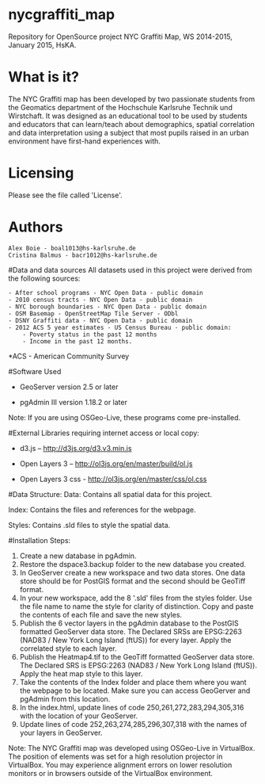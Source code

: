 # nycgraffiti_map
Repository for OpenSource project NYC Graffiti Map, WS 2014-2015, January 2015, HsKA.


# What is it?
The NYC Graffiti map has been developed by two passionate students from the Geomatics department of the Hochschule Karlsruhe Technik und Wirstchaft. It was designed as an educational tool to be used by students and educators that can learn/teach about demographics, spatial correlation and data interpretation using a subject that most pupils raised in an urban environment have first-hand experiences with.

# Licensing
Please see the file called 'License'.

# Authors
    Alex Boie - boal1013@hs-karlsruhe.de
    Cristina Balmus - bacr1012@hs-karlsruhe.de

#Data and data sources
All datasets used in this project were derived from the following sources:

    - After school programs - NYC Open Data - public domain
    - 2010 census tracts - NYC Open Data - public domain
    - NYC borough boundaries - NYC Open Data - public domain
    - OSM Basemap - OpenStreetMap Tile Server - ODbl
    - DSNY Graffiti data - NYC Open Data - public domain
    - 2012 ACS 5 year estimates - US Census Bureau - public domain:
        - Poverty status in the past 12 months
        - Income in the past 12 months.
    
*ACS - American Community Survey

#Software Used
- GeoServer version 2.5 or later

- pgAdmin III version 1.18.2 or later

Note: If you are using OSGeo-Live, these programs come pre-installed.

#External Libraries requiring internet access or local copy:
- d3.js – http://d3js.org/d3.v3.min.js

- Open Layers 3 – http://ol3js.org/en/master/build/ol.js

- Open Layers 3  css  - http://ol3js.org/en/master/css/ol.css


#Data Structure:
Data: Contains all spatial data for this project.

Index: Contains the files and references for the webpage.

Styles: Contains .sld files to style the spatial data.

#Installation Steps:
1.	Create a new database in pgAdmin.
2.	Restore the dspace3.backup folder to the new database you created.
3.	In GeoServer create a new workspace and two data stores. One data store should be for PostGIS format and the second should be GeoTiff format.
4.	In your new workspace, add the 8 '.sld' files from the styles folder. Use the file name to name the style for clarity of distinction. Copy and paste the contents of each file and save the new styles.
5.	Publish the 6 vector layers in the pgAdmin database to the PostGIS formatted GeoServer data store. The Declared SRSs are EPSG:2263 (NAD83 / New York Long Island (ftUS)) for every layer. Apply the correlated style to each layer.
6.	Publish the Heatmap4.tif to the GeoTiff formatted GeoServer data store. The Declared SRS is EPSG:2263 (NAD83 / New York Long Island (ftUS)). Apply the heat map style to this layer.
7.	Take the contents of the Index folder and place them where you want the webpage to be located.  Make sure you can access GeoGerver and pgAdmin from this location. 
8.	In the index.html, update lines of code 250,261,272,283,294,305,316 with the location of your GeoServer.
9.	Update lines of code 252,263,274,285,296,307,318 with the names of your layers in GeoServer.

Note: The NYC Graffiti map was developed using OSGeo-Live in VirtualBox. The position of elements was set for a high resolution projector in VirtualBox. You may experience alignment errors on lower resolution monitors or in browsers outside of the VirtualBox environment. 
